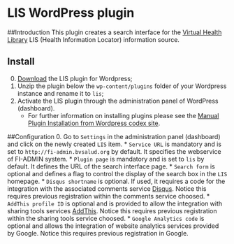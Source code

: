 LIS WordPress plugin 
===================

##Introduction
This plugin creates a search interface for the [Virtual Health Library](http://modelo.bvsalud.org/en/) LIS (Health Information Locator) information source.

## Install

0. [Download](https://github.com/bireme/lis-wp-plugin/archive/master.zip) the LIS plugin for Wordpress;
0. Unzip the plugin below the `wp-content/plugins` folder of your Wordpress instance and rename it to `lis`;
0. Activate the LIS plugin through the administration panel of WordPress (dashboard).
    * For further information on installing plugins please see the [Manual Plugin Installation from Wordpress codex site](http://codex.wordpress.org/Managing_Plugins#Manual_Plugin_Installation).

##Configuration
0. Go to `Settings` in the administration panel (dashboard) and click on the newly created `LIS` item.
    * `Service URL` is mandatory and is set to `http://fi-admin.bvsalud.org` by default. It specifies the webservice of FI-ADMIN system. 
    * `Plugin page` is mandatory and is set to `lis` by default. It defines the URL of the search interface page.
    * `Search form` is optional and defines a flag to control the display of the search box in the `LIS` homepage.
    * `Disqus shortname` is optional. If used, it requires a code for the integration with the associated comments service  [Disqus](http://disqus.com/). Notice this requires previous registration within the comments service choosed.
    * `AddThis profile ID` is optional and is provided to allow the integration with sharing tools services [AddThis](http://www.addthis.com/). Notice this requires previous registration within the sharing tools service choosed.
    * `Google Analytics code` is optional and allows the integration of website analytics services provided by Google. Notice this requires previous registration in Google.
